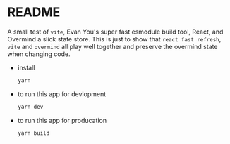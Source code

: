 # README

A small test of `vite`, Evan You's super fast esmodule build tool, React, and Overmind a slick state store. This is just to show that `react fast refresh`, `vite` and `overmind` all play well together and preserve the overmind state when changing code.

- install

  ```js
  yarn
  ```

- to run this app for devlopment
  ```js
  yarn dev
  ```
- to run this app for producation
  ```js
  yarn build
  ```
